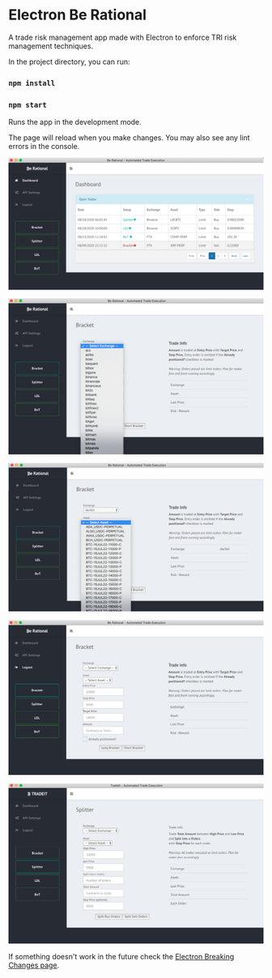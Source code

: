 
# Electron Be Rational

A trade risk management app made with Electron to enforce TRI risk management techniques.

In the project directory, you can run:

### `npm install`
### `npm start`

Runs the app in the development mode.

The page will reload when you make changes.
You may also see any lint errors in the console.

![Dashboard](/renderer/images/berational.png "Dashboard")

![Select Exchange](/renderer/images/berational-exch.png "Select Exchange")

![Select Asset](/renderer/images/berational-asset.png "Select Asset")

![Bracket Parameters](/renderer/images/berational-bracket.png "Bracket Parameters")

![Splitter Parameters](/renderer/images/berational-splitter.png "Splitter Parameters")


If something doesn't work in the future check the [Electron Breaking Changes page](https://github.com/electron/electron/blob/master/docs/api/breaking-changes.md).
